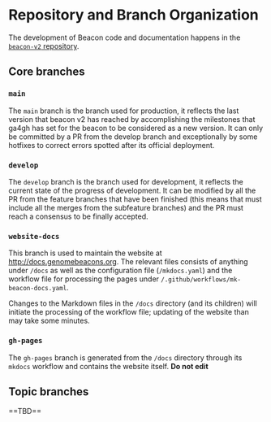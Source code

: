# Repository and Branch Organization

The development of Beacon code and documentation happens in the [`beacon-v2` repository](https://github.com/ga4gh-beacon/beacon-v2).

## Core branches

### `main`

The `main` branch is the branch used for production, it reflects the last version that beacon v2 has reached by accomplishing the milestones that ga4gh has set for the beacon to be considered as a new version. It can only be committed by a PR from the develop branch and exceptionally by some hotfixes to correct errors spotted after its official deployment.

### `develop`

The `develop` branch is the branch used for development, it reflects the current state of the progress of development. It can be modified by all the PR from the feature branches that have been finished (this means that must include all the merges from the subfeature branches) and the PR must reach a consensus to be finally accepted.

### `website-docs`

This branch is used to maintain the website at <http://docs.genomebeacons.org>. The relevant files consists of anything under `/docs` as well as the configuration file (`/mkdocs.yaml`) and the workflow file for processing the pages under `/.github/workflows/mk-beacon-docs.yaml`.

Changes to the Markdown files in the `/docs` directory (and its children) will initiate the processing of the workflow file; updating of the website than may take some minutes.

### `gh-pages`

The `gh-pages` branch is generated from the `/docs` directory through its `mkdocs` workflow and contains the website itself. **Do not edit**

## Topic branches

==TBD==

